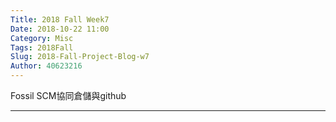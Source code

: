 ```yaml
---
Title: 2018 Fall Week7
Date: 2018-10-22 11:00
Category: Misc
Tags: 2018Fall
Slug: 2018-Fall-Project-Blog-w7
Author: 40623216
---
```


Fossil SCM協同倉儲與github


<!-- PELICAN_END_SUMMARY -->


----



